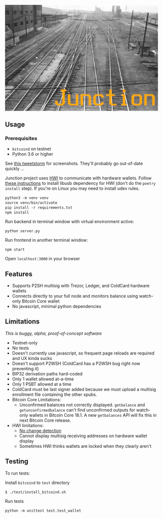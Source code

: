 ![image](./logo.png)

## Usage

### Prerequisites

* `bitcoind` on testnet
* Python 3.6 or higher

See [this tweetstorm](https://twitter.com/_JustinMoon_/status/1166905722325667841?s=20) for screenshots. They'll probably go out-of-date quickly ...

Junction project uses [HWI](https://github.com/bitcoin-core/HWI) to communicate with hardware wallets. Follow [these instructions](https://github.com/bitcoin-core/HWI#prerequisites) to install libusb dependency for HWI (don't do the `poetry install` step). If you're on Linux you may need to install udev rules.

```
python3 -m venv venv
source venv/bin/activate
pip install -r requirements.txt
npm install
```

Run backend in terminal window with virtual environment active:

```
python server.py
```

Run frontend in another terminal window:

```
npm start
```

Open `localhost:3000` in your browser

## Features

- Supports P2SH multisig with Trezor, Ledger, and ColdCard hardware wallets
- Connects directly to your full node and monitors balance using watch-only Bitcoin Core wallet
- No javascript, minimal python dependencies

## Limitations

_This is buggy, alpha, proof-of-concept software_

- Testnet-only
- No tests
- Doesn't currently use javascript, so frequent page reloads are required and UX kinda sucks
- Doesn't support P2WSH (ColdCard has a P2WSH bug right now preventing it)
- BIP32 derivation paths hard-coded
- Only 1 wallet allowed at-a-time
- Only 1 PSBT allowed at a time
- ColdCard must be last signer added because we must upload a multisig enrollment file containing the other xpubs.
- Bitcoin Core Limitations:
    - Unconfirmed balances not correctly displayed. `getbalance` and `getunconfirmedbalance` can't find unconfirmed outputs for watch-only wallets in Bitcoin Core 18.1. A new `getbalances` API will fix this in next Bitcoin Core release.
- HWI limitations:
    - [No change detection](https://github.com/bitcoin-core/HWI/issues/170#issuecomment-491843963)
    - Cannot display multisig receiving addresses on hardware wallet display
    - Sometimes HWI thinks wallets are locked when they clearly aren't

## Testing

To run tests:

Install `bitcoind` to `test` directory

```
$ ./test/install_bitcoind.sh
```

Run tests

```
python -m unittest test.test_wallet
```
